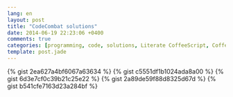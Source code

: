 ```yaml
---
lang: en
layout: post
title: "CodeCombat solutions"
date: 2014-06-19 22:23:06 +0400
comments: true
categories: [programming, code, solutions, Literate CoffeeScript, CoffeeScript, learning, English]
template: post.jade
---
```


{% gist 2ea627a4bf6067a63634 %}
{% gist c5551df1b1024ada8a00 %}
{% gist 6d3e7cf0c39b21c25e22 %}
{% gist 2a89de59f88d8325d67d %}
{% gist b541cfe7163d23a284bf %}

